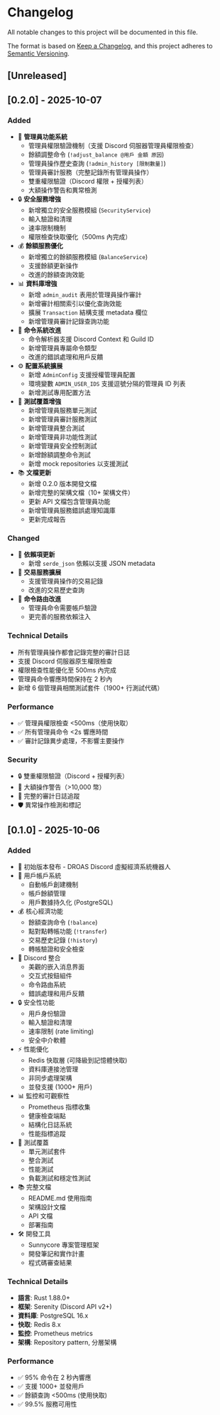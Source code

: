 # Changelog

All notable changes to this project will be documented in this file.

The format is based on [Keep a Changelog](https://keepachangelog.com/en/1.0.0/),
and this project adheres to [Semantic Versioning](https://semver.org/spec/v2.0.0.html).

## [Unreleased]

## [0.2.0] - 2025-10-07

### Added
- 👑 **管理員功能系統**
  - 管理員權限驗證機制（支援 Discord 伺服器管理員權限檢查）
  - 餘額調整命令 (`!adjust_balance @用戶 金額 原因`)
  - 管理員操作歷史查詢 (`!admin_history [限制數量]`)
  - 管理員審計服務（完整記錄所有管理員操作）
  - 雙重權限驗證（Discord 權限 + 授權列表）
  - 大額操作警告和異常檢測
- 🔒 **安全服務增強**
  - 新增獨立的安全服務模組 (`SecurityService`)
  - 輸入驗證和清理
  - 速率限制機制
  - 權限檢查快取優化（500ms 內完成）
- 💰 **餘額服務優化**
  - 新增獨立的餘額服務模組 (`BalanceService`)
  - 支援餘額更新操作
  - 改進的餘額查詢效能
- 📊 **資料庫增強**
  - 新增 `admin_audit` 表用於管理員操作審計
  - 新增審計相關索引以優化查詢效能
  - 擴展 `Transaction` 結構支援 metadata 欄位
  - 新增管理員審計記錄查詢功能
- 🎨 **命令系統改進**
  - 命令解析器支援 Discord Context 和 Guild ID
  - 新增管理員專屬命令類型
  - 改進的錯誤處理和用戶反饋
- ⚙️ **配置系統擴展**
  - 新增 `AdminConfig` 支援授權管理員配置
  - 環境變數 `ADMIN_USER_IDS` 支援逗號分隔的管理員 ID 列表
  - 新增測試專用配置方法
- 🧪 **測試覆蓋增強**
  - 新增管理員服務單元測試
  - 新增管理員審計服務測試
  - 新增管理員整合測試
  - 新增管理員非功能性測試
  - 新增管理員安全控制測試
  - 新增餘額調整命令測試
  - 新增 mock repositories 以支援測試
- 📚 **文檔更新**
  - 新增 0.2.0 版本開發文檔
  - 新增完整的架構文檔（10+ 架構文件）
  - 更新 API 文檔包含管理員功能
  - 新增管理員服務錯誤處理知識庫
  - 更新完成報告

### Changed
- 🔧 **依賴項更新**
  - 新增 `serde_json` 依賴以支援 JSON metadata
- 📝 **交易服務擴展**
  - 支援管理員操作的交易記錄
  - 改進的交易歷史查詢
- 🎯 **命令路由改進**
  - 管理員命令需要帳戶驗證
  - 更完善的服務依賴注入

### Technical Details
- 所有管理員操作都會記錄完整的審計日誌
- 支援 Discord 伺服器原生權限檢查
- 權限檢查性能優化至 500ms 內完成
- 管理員命令響應時間保持在 2 秒內
- 新增 6 個管理員相關測試套件（1900+ 行測試代碼）

### Performance
- ✅ 管理員權限檢查 <500ms（使用快取）
- ✅ 所有管理員命令 <2s 響應時間
- ✅ 審計記錄異步處理，不影響主要操作

### Security
- 🔒 雙重權限驗證（Discord + 授權列表）
- 🚨 大額操作警告（>10,000 幣）
- 📝 完整的審計日誌追蹤
- 🛡️ 異常操作檢測和標記

## [0.1.0] - 2025-10-06

### Added
- 🚀 初始版本發布 - DROAS Discord 虛擬經濟系統機器人
- 🏦 用戶帳戶系統
  - 自動帳戶創建機制
  - 帳戶餘額管理
  - 用戶數據持久化 (PostgreSQL)
- 💰 核心經濟功能
  - 餘額查詢命令 (`!balance`)
  - 點對點轉帳功能 (`!transfer`)
  - 交易歷史記錄 (`!history`)
  - 轉帳驗證和安全檢查
- 🎨 Discord 整合
  - 美觀的嵌入消息界面
  - 交互式按鈕組件
  - 命令路由系統
  - 錯誤處理和用戶反饋
- 🔒 安全性功能
  - 用戶身份驗證
  - 輸入驗證和清理
  - 速率限制 (rate limiting)
  - 安全中介軟體
- ⚡ 性能優化
  - Redis 快取層 (可降級到記憶體快取)
  - 資料庫連接池管理
  - 非同步處理架構
  - 並發支援 (1000+ 用戶)
- 📊 監控和可觀察性
  - Prometheus 指標收集
  - 健康檢查端點
  - 結構化日誌系統
  - 性能指標追蹤
- 🧪 測試覆蓋
  - 單元測試套件
  - 整合測試
  - 性能測試
  - 負載測試和穩定性測試
- 📚 完整文檔
  - README.md 使用指南
  - 架構設計文檔
  - API 文檔
  - 部署指南
- 🛠️ 開發工具
  - Sunnycore 專案管理框架
  - 開發筆記和實作計畫
  - 程式碼審查結果

### Technical Details
- **語言**: Rust 1.88.0+
- **框架**: Serenity (Discord API v2+)
- **資料庫**: PostgreSQL 16.x
- **快取**: Redis 8.x
- **監控**: Prometheus metrics
- **架構**: Repository pattern, 分層架構

### Performance
- ✅ 95% 命令在 2 秒內響應
- ✅ 支援 1000+ 並發用戶
- ✅ 餘額查詢 <500ms (使用快取)
- ✅ 99.5% 服務可用性

